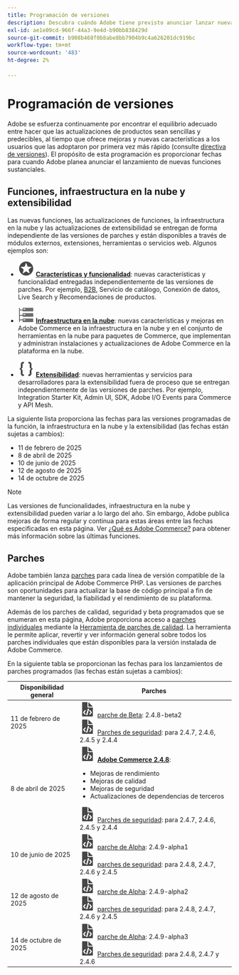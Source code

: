 ```yaml
---
title: Programación de versiones
description: Descubra cuándo Adobe tiene previsto anunciar lanzar nuevas funciones de Adobe Commerce.
exl-id: ae1e09cd-966f-44a3-9e4d-b90bb838429d
source-git-commit: b908b468f0b8abe8bb7904b9c4a626201dc919bc
workflow-type: tm+mt
source-wordcount: '483'
ht-degree: 2%

---
```



# Programación de versiones

Adobe se esfuerza continuamente por encontrar el equilibrio adecuado entre hacer que las actualizaciones de productos sean sencillas y predecibles, al tiempo que ofrece mejoras y nuevas características a los usuarios que las adoptaron por primera vez más rápido (consulte [directiva de versiones](versioning-policy.md)). El propósito de esta programación es proporcionar fechas para cuando Adobe planea anunciar el lanzamiento de nuevas funciones sustanciales.

## Funciones, infraestructura en la nube y extensibilidad

Las nuevas funciones, las actualizaciones de funciones, la infraestructura en la nube y las actualizaciones de extensibilidad se entregan de forma independiente de las versiones de parches y están disponibles a través de módulos externos, extensiones, herramientas o servicios web. Algunos ejemplos son:

- ![Icono de características](../assets/icons/feature.svg) [**Características y funcionalidad**](https://experienceleague.adobe.com/es/docs/commerce/user-guides/release-information/release-notes-all): nuevas características y funcionalidad entregadas independientemente de las versiones de parches. Por ejemplo, [B2B](https://experienceleague.adobe.com/es/docs/commerce-admin/b2b/release-notes), Servicio de catálogo, Conexión de datos, Live Search y Recomendaciones de productos.

- ![Icono de infraestructura](../assets/icons/servers.svg) [**Infraestructura en la nube**](https://experienceleague.adobe.com/es/docs/commerce-on-cloud/user-guide/release-notes/cloud-tools-suite): nuevas características y mejoras en Adobe Commerce en la infraestructura en la nube y en el conjunto de herramientas en la nube para paquetes de Commerce, que implementan y administran instalaciones y actualizaciones de Adobe Commerce en la plataforma en la nube.

- ![Icono de extensibilidad](../assets/icons/brackets.svg) [**Extensibilidad**](https://developer.adobe.com/commerce/extensibility/): nuevas herramientas y servicios para desarrolladores para la extensibilidad fuera de proceso que se entregan independientemente de las versiones de parches. Por ejemplo, Integration Starter Kit, Admin UI, SDK, Adobe I/O Events para Commerce y API Mesh.

La siguiente lista proporciona las fechas para las versiones programadas de la función, la infraestructura en la nube y la extensibilidad (las fechas están sujetas a cambios):

- 11 de febrero de 2025
- 8 de abril de 2025
- 10 de junio de 2025
- 12 de agosto de 2025
- 14 de octubre de 2025

>[!NOTE]
>
>Las versiones de funcionalidades, infraestructura en la nube y extensibilidad pueden variar a lo largo del año. Sin embargo, Adobe publica mejoras de forma regular y continua para estas áreas entre las fechas especificadas en esta página. Ver [¿Qué es Adobe Commerce?](https://business.adobe.com/products/magento/magento-commerce.html) para obtener más información sobre las últimas funciones.

## Parches

Adobe también lanza [parches](versioning-policy.md#patch-release) para cada línea de versión compatible de la aplicación principal de Adobe Commerce PHP. Las versiones de parches son oportunidades para actualizar la base de código principal a fin de mantener la seguridad, la fiabilidad y el rendimiento de su plataforma.

Además de los parches de calidad, seguridad y beta programados que se enumeran en esta página, Adobe proporciona acceso a [parches individuales](versioning-policy.md#individual-patch) mediante la [Herramienta de parches de calidad](../tools/quality-patches-tool/usage.md). La herramienta le permite aplicar, revertir y ver información general sobre todos los parches individuales que están disponibles para la versión instalada de Adobe Commerce.

En la siguiente tabla se proporcionan las fechas para los lanzamientos de parches programados (las fechas están sujetas a cambios):

<table>
<thead>
  <tr>
    <th>Disponibilidad general</th>
    <th>Parches</th>
  </tr>
</thead>
<tbody>
  <tr>
  <tr>
    <td>11 de febrero de 2025</td>
    <td><img alt="Icono de revisión" src="../assets/icons/file-code.svg"></img> <a href="versioning-policy.md#beta-patch-release">parche de Beta</a>: 2.4.8-beta2<br><img alt="Icono de revisión" src="../assets/icons/file-code.svg"></img> <a href="release-notes/security/overview.md">Parches de seguridad</a>: para 2.4.7, 2.4.6, 2.4.5 y 2.4.4</td>
  </tr>
  <tr>
    <tr>
    <td>8 de abril de 2025</td>
    <td><img alt="Icono de revisión" src="../assets/icons/file-code.svg"></img> <a href="release-notes/commerce/overview.md"><strong>Adobe Commerce 2.4.8</a></strong>:<ul><li>Mejoras de rendimiento</li><li>Mejoras de calidad</li><li>Mejoras de seguridad</li><li>Actualizaciones de dependencias de terceros</li></ul><img alt="Icono de revisión" src="../assets/icons/file-code.svg"></img> <a href="release-notes/security/overview.md">Parches de seguridad</a>: para 2.4.7, 2.4.6, 2.4.5 y 2.4.4</td>
  </tr>
  <tr>
    <td>10 de junio de 2025</td>
    <td><img alt="Icono de revisión" src="../assets/icons/file-code.svg"></img> <a href="versioning-policy.md#alpha-patch-release">parche de Alpha</a>: 2.4.9-alpha1<br><img alt="Icono de revisión" src="../assets/icons/file-code.svg"></img> <a href="release-notes/security/overview.md">parches de seguridad</a>: para 2.4.8, 2.4.7, 2.4.6 y 2.4.5</td>
  </tr>
  <tr>
    <td>12 de agosto de 2025</td>
    <td><img alt="Icono de revisión" src="../assets/icons/file-code.svg"></img> <a href="versioning-policy.md#alpha-patch-release">parche de Alpha</a>: 2.4.9-alpha2<br><img alt="Icono de revisión" src="../assets/icons/file-code.svg"></img> <a href="release-notes/security/overview.md">parches de seguridad</a>: para 2.4.8, 2.4.7, 2.4.6 y 2.4.5</td>
  </tr>
  <tr>
    <td>14 de octubre de 2025</td>
    <td><img alt="Icono de revisión" src="../assets/icons/file-code.svg"></img> <a href="versioning-policy.md#alpha-patch-release">parche de Alpha</a>: 2.4.9-alpha3<br><img alt="Icono de revisión" src="../assets/icons/file-code.svg"></img> <a href="release-notes/security/overview.md">Parches de seguridad</a>: para 2.4.8, 2.4.7 y 2.4.6</td>
  </tr>
</tbody>
</table>